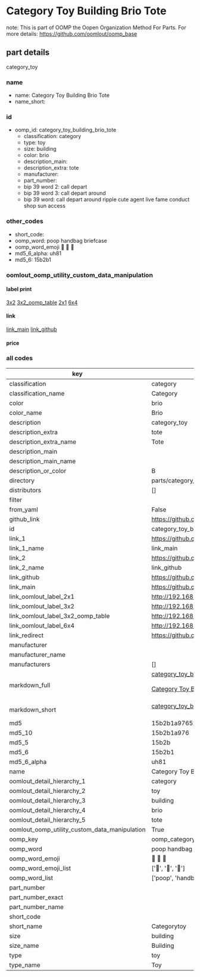 # Category Toy Building Brio Tote  

note: This is part of OOMP the Oopen Organization Method For Parts. For more details: https://github.com/oomlout/oomp_base

##  part details
  



category_toy



### name
* name: Category Toy Building Brio Tote
* name_short: 
### id
* oomp_id: category_toy_building_brio_tote
  * classification: category
  * type: toy
  * size: building
  * color: brio
  * description_main: 
  * description_extra: tote
  * manufacturer: 
  * part_number: 
  * bip 39 word 2: call depart
  * bip 39 word 3: call depart around
  * bip 39 word: call depart around ripple cute agent live fame conduct shop sun access

### other_codes
* short_code: 
* oomp_word: poop handbag briefcase
* oomp_word_emoji :poop: :handbag: :briefcase:
* md5_6_alpha: uh81
* md5_6: 15b2b1






### oomlout_oomp_utility_custom_data_manipulation
#### label print
[3x2](http://192.168.1.245:1112/?label=oomp%20uh81)
[3x2_oomp_table](http://192.168.1.108:1112/?label=oomp%20uh81)
[2x1](http://192.168.1.242:1112/?label=oomp%20uh81)
[6x4](http://192.168.1.55:1112/?label=oomp%20uh81)    

#### link

[link_main](https://github.com/oomlout/oomlout_oomp_version_1_messy/tree/main/parts/category_toy_building_brio_tote) [link_github](https://github.com/oomlout/oomlout_oomp_version_1_messy/tree/main/parts/category_toy_building_brio_tote)                             

#### price







### all codes 
| key | value |  
| --- | --- |  
| classification | category |  
| classification_name | Category |  
| color | brio |  
| color_name | Brio |  
| description | category_toy |  
| description_extra | tote |  
| description_extra_name | Tote |  
| description_main |  |  
| description_main_name |  |  
| description_or_color | B  |  
| directory | parts/category_toy_building_brio_tote |  
| distributors | [] |  
| filter |  |  
| from_yaml | False |  
| github_link | https://github.com/oomlout/oomlout_oomp_part_src/tree/main/parts/category_toy_building_brio_tote |  
| id | category_toy_building_brio_tote |  
| link_1 | https://github.com/oomlout/oomlout_oomp_version_1_messy/tree/main/parts/category_toy_building_brio_tote |  
| link_1_name | link_main |  
| link_2 | https://github.com/oomlout/oomlout_oomp_version_1_messy/tree/main/parts/category_toy_building_brio_tote |  
| link_2_name | link_github |  
| link_github | https://github.com/oomlout/oomlout_oomp_version_1_messy/tree/main/parts/category_toy_building_brio_tote |  
| link_main | https://github.com/oomlout/oomlout_oomp_version_1_messy/tree/main/parts/category_toy_building_brio_tote |  
| link_oomlout_label_2x1 | http://192.168.1.242:1112/?label=oomp%20uh81 |  
| link_oomlout_label_3x2 | http://192.168.1.245:1112/?label=oomp%20uh81 |  
| link_oomlout_label_3x2_oomp_table | http://192.168.1.108:1112/?label=oomp%20uh81 |  
| link_oomlout_label_6x4 | http://192.168.1.55:1112/?label=oomp%20uh81 |  
| link_redirect | https://github.com/oomlout/oomlout_oomp_version_1_messy/tree/main/parts/category_toy_building_brio_tote |  
| manufacturer |  |  
| manufacturer_name |  |  
| manufacturers | [] |  
| markdown_full | [category_toy_building_brio_tote](none)<br>[](none)<br>[Category Toy Building Brio Tote](none)<br><br> |  
| markdown_short | [category_toy_building_brio_tote](none)<br><br> |  
| md5 | 15b2b1a976527054139b5ba4184eb103 |  
| md5_10 | 15b2b1a976 |  
| md5_5 | 15b2b |  
| md5_6 | 15b2b1 |  
| md5_6_alpha | uh81 |  
| name | Category Toy Building Brio Tote |  
| oomlout_detail_hierarchy_1 | category |  
| oomlout_detail_hierarchy_2 | toy |  
| oomlout_detail_hierarchy_3 | building |  
| oomlout_detail_hierarchy_4 | brio |  
| oomlout_detail_hierarchy_5 | tote |  
| oomlout_oomp_utility_custom_data_manipulation | True |  
| oomp_key | oomp_category_toy_building_brio_tote |  
| oomp_word | poop handbag briefcase |  
| oomp_word_emoji | :poop: :handbag: :briefcase: |  
| oomp_word_emoji_list | [':poop:', ':handbag:', ':briefcase:'] |  
| oomp_word_list | ['poop', 'handbag', 'briefcase'] |  
| part_number |  |  
| part_number_exact |  |  
| part_number_name |  |  
| short_code |  |  
| short_name | Categorytoy |  
| size | building |  
| size_name | Building |  
| type | toy |  
| type_name | Toy |  
